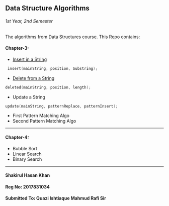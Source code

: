 ## Data Structure Algorithms
###### 1st Year, 2nd Semester

The algorithms from Data Structures course. This Repo contains:

#### Chapter-3:
* [Insert in a String](Chapter-3/insert.c)
```c
 insert(mainString, position, Substring);
```
* [Delete from a String](Chapter-3/delete.c)
```c
deleted(mainString, position, length);
```
* Update a String
```c
update(mainString, patternReplace, patternInsert);
```
* First Pattern Matching Algo
* Second Pattern Matching Algo
***
#### Chapter-4:
* Bubble Sort
* Linear Search
* Binary Search
***



#### Shakirul Hasan Khan
#### Reg No: 2017831034
#### Submitted To: Quazi Ishtiaque Mahmud Rafi Sir
